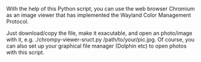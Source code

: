 With the help of this Python script, you can use the web browser Chromium as an image viewer that has implemented the Wayland Color Management Protocol.

Just download/copy the file, make it exacutable, and open an photo/image with it, e.g. ./chrompy-viewer-sruct.py /path/to/your/pic.jpg. Of course, you can also set up your graphical file manager (Dolphin etc) to open photos with this script.
